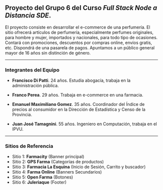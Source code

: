 ## **Proyecto del Grupo 6 del Curso *Full Stack Node a Distancia SDE*.**



El proyecto consiste en desarrollar el e-commerce de una perfumería. El sitio ofrecerá artículos de perfumería, especialmente perfumes originales, para hombre y mujer, importados y nacionales, para todo tipo de ocasiones. Contará con promociones, descuentos por compras online, envíos gratis, etc. Dispondrá de una  pasarela de pagos.
Apuntamos a un público general mayor de 16 años sin distinción de género.

------------


### Integrantes del Equipo

- **Francisco Di Patti**. 24 años. Estudia abogacía, trabaja en la administración pública.

- **Franco Perea**. 29 años. Trabaja en e-commerce en una farmacia.

- **Emanuel Maximiliano Gomez**. 35 años. Coordinador del Índice de precios al consumidor en la Dirección de Estadística y Censo de la Provincia.

- **Juan José Tamagnini**. 55 años. Ingeniero en Computación, trabaja en el IPVU.

------------
### Sitios de Referencia
- Sitio 1: **Farmacity** (Banner principal)
- Sitio 2: **GPS Farma** (Categorías de productos)
- Sitio 3: **Farmacia La Esquina** (Inicio de Sesión, Carrito y buscador)
- Sitio 4: **Farma Online** (Banners Secundarios)
- Sitio 5: **Open Farma** (Botones)
- Sitio 6: **Juleriaque** (Footer)